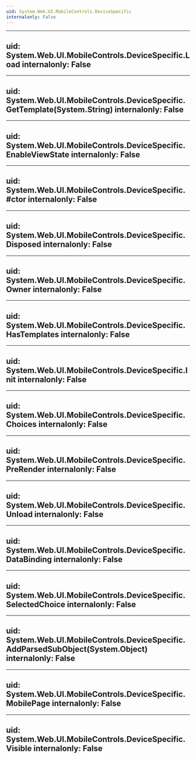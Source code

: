 ```yaml
---
uid: System.Web.UI.MobileControls.DeviceSpecific
internalonly: False
---
```


---
uid: System.Web.UI.MobileControls.DeviceSpecific.Load
internalonly: False
---

---
uid: System.Web.UI.MobileControls.DeviceSpecific.GetTemplate(System.String)
internalonly: False
---

---
uid: System.Web.UI.MobileControls.DeviceSpecific.EnableViewState
internalonly: False
---

---
uid: System.Web.UI.MobileControls.DeviceSpecific.#ctor
internalonly: False
---

---
uid: System.Web.UI.MobileControls.DeviceSpecific.Disposed
internalonly: False
---

---
uid: System.Web.UI.MobileControls.DeviceSpecific.Owner
internalonly: False
---

---
uid: System.Web.UI.MobileControls.DeviceSpecific.HasTemplates
internalonly: False
---

---
uid: System.Web.UI.MobileControls.DeviceSpecific.Init
internalonly: False
---

---
uid: System.Web.UI.MobileControls.DeviceSpecific.Choices
internalonly: False
---

---
uid: System.Web.UI.MobileControls.DeviceSpecific.PreRender
internalonly: False
---

---
uid: System.Web.UI.MobileControls.DeviceSpecific.Unload
internalonly: False
---

---
uid: System.Web.UI.MobileControls.DeviceSpecific.DataBinding
internalonly: False
---

---
uid: System.Web.UI.MobileControls.DeviceSpecific.SelectedChoice
internalonly: False
---

---
uid: System.Web.UI.MobileControls.DeviceSpecific.AddParsedSubObject(System.Object)
internalonly: False
---

---
uid: System.Web.UI.MobileControls.DeviceSpecific.MobilePage
internalonly: False
---

---
uid: System.Web.UI.MobileControls.DeviceSpecific.Visible
internalonly: False
---
